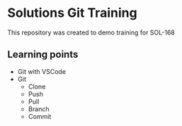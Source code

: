 # Solutions Git Training
This repository was created to demo training for SOL-168

## Learning points
- Git with VSCode
- Git
    - Clone
    - Push
    - Pull
    - Branch
    - Commit
